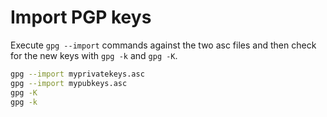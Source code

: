 # Import PGP keys

Execute `gpg --import` commands against the two asc files and then check for the new keys with `gpg -k` and `gpg -K`.

```bash
gpg --import myprivatekeys.asc
gpg --import mypubkeys.asc
gpg -K
gpg -k
```